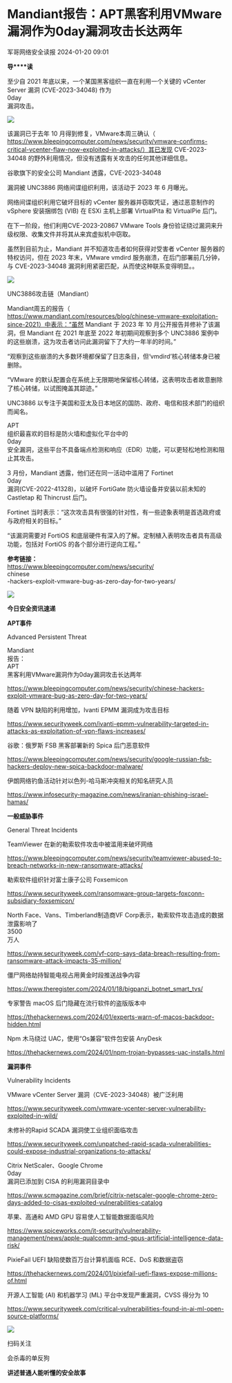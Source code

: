 #  Mandiant报告：APT黑客利用VMware漏洞作为0day漏洞攻击长达两年   
 军哥网络安全读报   2024-01-20 09:01  
  
**导****读**  
  
  
  
至少自 2021 年底以来，一个某国黑客组织一直在利用一个关键的 vCenter Server 漏洞 (CVE-2023-34048)
作为  
0day  
漏洞攻击。  
  
![](https://mmbiz.qpic.cn/mmbiz_png/AnRWZJZfVaENpJ1SjpMDo3Z9FGm6AjmqhLxlHIWH9icOOYLDL8hialKZKia1v48GSEkwLxIia2ib58NY0btEVp66BtA/640?wx_fmt=png&from=appmsg "")  
  
该漏洞已于去年 10
月得到修复，VMware本周三确认（  
https://www.bleepingcomputer.com/news/security/vmware-confirms-critical-vcenter-flaw-now-exploited-in-attacks/）其已发现
CVE-2023-34048 的野外利用情况，但没有透露有关攻击的任何其他详细信息。  
  
  
谷歌旗下的安全公司 Mandiant 透露，CVE-2023-34048  
   
漏洞被 UNC3886 网络间谍组织利用，该活动于 2023 年 6 月曝光。  
  
  
网络间谍组织利用它破坏目标的
vCenter 服务器并窃取凭证，通过恶意制作的 vSphere 安装捆绑包 (VIB) 在 ESXi 主机上部署 VirtualPita 和
VirtualPie 后门。  
  
  
在下一阶段，他们利用CVE-2023-20867
VMware Tools 身份验证绕过漏洞来升级权限、收集文件并将其从来宾虚拟机中窃取。  
  
  
虽然到目前为止，Mandiant
并不知道攻击者如何获得对受害者 vCenter 服务器的特权访问，但在 2023 年末，VMware vmdird 服务崩溃，在后门部署前几分钟，与
CVE-2023-34048 漏洞利用紧密匹配，从而使这种联系变得明显。。  
  
![](https://mmbiz.qpic.cn/mmbiz_png/AnRWZJZfVaENpJ1SjpMDo3Z9FGm6AjmqtsiaXSTw4ODG05nDV19XNibQdfabPOTSNl0O5gbIzNNN7kI2S7tmlPkg/640?wx_fmt=png&from=appmsg "")  
  
UNC3886攻击链（Mandiant）  
  
  
Mandiant周五的报告（  
https://www.mandiant.com/resources/blog/chinese-vmware-exploitation-since-2021）中表示：“虽然
Mandiant 于 2023 年 10 月公开报告并修补了该漏洞，但 Mandiant 在 2021 年底至 2022 年初期间观察到多个 UNC3886
案例中的这些崩溃，这为攻击者访问此漏洞留下了大约一年半的时间。”  
  
  
“观察到这些崩溃的大多数环境都保留了日志条目，但‘vmdird’核心转储本身已被删除。  
  
  
“VMware
的默认配置会在系统上无限期地保留核心转储，这表明攻击者故意删除了核心转储，以试图掩盖其踪迹。”  
  
  
UNC3886
以专注于美国和亚太及日本地区的国防、政府、电信和技术部门的组织而闻名。  
  
  
APT  
组织最喜欢的目标是防火墙和虚拟化平台中的  
0day  
安全漏洞，这些平台不具备端点检测和响应（EDR）功能，可以更轻松地检测和阻止其攻击。  
  
  
  
3
月份，Mandiant 透露，他们还在同一活动中滥用了 Fortinet   
0day  
漏洞(CVE-2022-41328)，以破坏
FortiGate 防火墙设备并安装以前未知的 Castletap 和 Thincrust 后门。  
  
  
Fortinet
当时表示：“这次攻击具有很强的针对性，有一些迹象表明是首选政府或与政府相关的目标。”  
  
  
“该漏洞需要对
FortiOS 和底层硬件有深入的了解。定制植入表明攻击者具有高级功能，包括对 FortiOS 的各个部分进行逆向工程。”  
  
  
**参考链接：**  
https://www.bleepingcomputer.com/news/security/  
chinese  
-hackers-exploit-vmware-bug-as-zero-day-for-two-years/  
  
![](https://mmbiz.qpic.cn/mmbiz_svg/McYMgia19V0WHlibFPFtGclHY120OMhgwDUwJeU5D8KY3nARGC1mBpGMlExuV3bibicibJqMzAHnDDlNa5SZaUeib46xSzdeKIzoJA/640?wx_fmt=svg "")  
  
**今日安全资讯速递**  
  
  
  
**APT事件**  
  
  
Advanced Persistent Threat  
  
Mandiant  
报告：  
APT  
黑客利用VMware漏洞作为0day漏洞攻击长达两年  
  
https://www.bleepingcomputer.com/news/security/chinese-hackers-exploit-vmware-bug-as-zero-day-for-two-years/  
  
  
随着 VPN
缺陷的利用增加，Ivanti EPMM 漏洞成为攻击目标  
  
https://www.securityweek.com/ivanti-epmm-vulnerability-targeted-in-attacks-as-exploitation-of-vpn-flaws-increases/  
  
  
谷歌：俄罗斯 FSB
黑客部署新的 Spica 后门恶意软件  
  
https://www.bleepingcomputer.com/news/security/google-russian-fsb-hackers-deploy-new-spica-backdoor-malware/  
  
  
伊朗网络钓鱼活动针对以色列-哈马斯冲突相关的知名研究人员  
  
https://www.infosecurity-magazine.com/news/iranian-phishing-israel-hamas/  
  
  
**一般威胁事件**  
  
  
General Threat Incidents  
  
TeamViewer
在新的勒索软件攻击中被滥用来破坏网络  
  
https://www.bleepingcomputer.com/news/security/teamviewer-abused-to-breach-networks-in-new-ransomware-attacks/  
  
  
勒索软件组织针对富士康子公司
Foxsemicon  
  
https://www.securityweek.com/ransomware-group-targets-foxconn-subsidiary-foxsemicon/  
  
  
North
Face、Vans、Timberland制造商VF Corp表示，勒索软件攻击造成的数据泄露影响了  
 3500   
万人  
  
https://www.securityweek.com/vf-corp-says-data-breach-resulting-from-ransomware-attack-impacts-35-million/  
  
  
僵尸网络劫持智能电视占用黄金时段推送战争内容  
  
https://www.theregister.com/2024/01/18/bigpanzi_botnet_smart_tvs/  
  
  
专家警告 macOS
后门隐藏在流行软件的盗版版本中  
  
https://thehackernews.com/2024/01/experts-warn-of-macos-backdoor-hidden.html  
  
  
Npm 木马绕过
UAC，使用“Os兼容”软件包安装 AnyDesk  
  
https://thehackernews.com/2024/01/npm-trojan-bypasses-uac-installs.html  
  
  
**漏洞事件**  
  
  
Vulnerability Incidents  
  
VMware
vCenter Server 漏洞（CVE-2023-34048）被广泛利用  
  
https://www.securityweek.com/vmware-vcenter-server-vulnerability-exploited-in-wild/  
  
  
未修补的Rapid
SCADA 漏洞使工业组织面临攻击  
  
https://www.securityweek.com/unpatched-rapid-scada-vulnerabilities-could-expose-industrial-organizations-to-attacks/  
  
  
Citrix NetScaler、Google Chrome  
 0day  
漏洞已添加到 CISA 的利用漏洞目录中  
  
https://www.scmagazine.com/brief/citrix-netscaler-google-chrome-zero-days-added-to-cisas-exploited-vulnerabilities-catalog  
  
  
苹果、高通和 AMD
GPU 容易使人工智能数据面临风险  
  
https://www.spiceworks.com/it-security/vulnerability-management/news/apple-qualcomm-amd-gpus-artificial-intelligence-data-risk/  
  
  
PixieFail
UEFI 缺陷使数百万台计算机面临 RCE、DoS 和数据盗窃  
  
https://thehackernews.com/2024/01/pixiefail-uefi-flaws-expose-millions-of.html  
  
  
开源人工智能
(AI) 和机器学习 (ML) 平台中发现严重漏洞，CVSS 得分为 10  
  
https://www.securityweek.com/critical-vulnerabilities-found-in-ai-ml-open-source-platforms/  
  
![](https://mmbiz.qpic.cn/mmbiz_jpg/AnRWZJZfVaGC3gsJClsh4Fia0icylyBEnBywibdbkrLLzmpibfdnf5wNYzEUq2GpzfedMKUjlLJQ4uwxAFWLzHhPFQ/640?wx_fmt=jpeg&wxfrom=5&wx_lazy=1&wx_co=1 "")  
  
扫码关注  
  
会杀毒的单反狗  
  
**讲述普通人能听懂的安全故事**  
  
